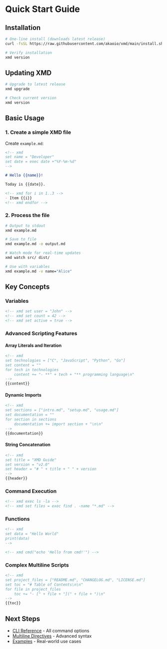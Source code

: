 # Quick Start Guide

## Installation

```bash
# One-line install (downloads latest release)
curl -fsSL https://raw.githubusercontent.com/akaoio/xmd/main/install.sh | bash

# Verify installation
xmd version
```

## Updating XMD

```bash
# Upgrade to latest release
xmd upgrade

# Check current version
xmd version
```

## Basic Usage

### 1. Create a simple XMD file

Create `example.md`:
```markdown
<!-- xmd 
set name = "Developer"
set date = exec date +"%Y-%m-%d"
-->

# Hello {{name}}!

Today is {{date}}.

<!-- xmd for i in 1..3 -->
- Item {{i}}
<!-- xmd endfor -->
```

### 2. Process the file

```bash
# Output to stdout
xmd example.md

# Save to file
xmd example.md -o output.md

# Watch mode for real-time updates
xmd watch src/ dist/

# Use with variables
xmd example.md -v name="Alice"
```

## Key Concepts

### Variables
```markdown
<!-- xmd set user = "John" -->
<!-- xmd set count = 42 -->
<!-- xmd set active = true -->
```

### Advanced Scripting Features

#### Array Literals and Iteration
```markdown
<!-- xmd 
set technologies = ["C", "JavaScript", "Python", "Go"]
set content = ""
for tech in technologies
    content += "- **" + tech + "** programming language\n"
-->
{{content}}
```

#### Dynamic Imports
```markdown
<!-- xmd 
set sections = ["intro.md", "setup.md", "usage.md"]
set documentation = ""
for section in sections
    documentation += import section + "\n\n"
-->
{{documentation}}
```

#### String Concatenation
```markdown
<!-- xmd 
set title = "XMD Guide"
set version = "v2.0"
set header = "# " + title + " " + version
-->
{{header}}
```

### Command Execution
```markdown
<!-- xmd exec ls -la -->
<!-- xmd set files = exec find . -name "*.md" -->
```

### Functions
```markdown
<!-- xmd 
set data = "Hello World"
print(data)
-->

<!-- xmd cmd("echo 'Hello from cmd!'") -->
```

### Complex Multiline Scripts
```markdown
<!-- xmd 
set project_files = ["README.md", "CHANGELOG.md", "LICENSE.md"]
set toc = "# Table of Contents\n\n"
for file in project_files
    toc += "- [" + file + "](" + file + ")\n"
-->
{{toc}}
```

## Next Steps

- [CLI Reference](cli-reference.md) - All command options
- [Multiline Directives](multiline-directives.md) - Advanced syntax
- [Examples](../examples/) - Real-world use cases